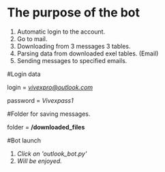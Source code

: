 # The purpose of the bot
1. Automatic login to the account.
2. Go to mail.
3. Downloading from 3 messages 3 tables.
4. Parsing data from downloaded exel tables. (Email)
5. Sending messages to specified emails.

#Login data

login = *vivexpro@outlook.com*

password = *Vivexpass1*


#Folder for saving messages.


folder = **/downloaded_files**

#Bot launch

1. *Click on 'outlook_bot.py'*
2. *Will be enjoyed.*